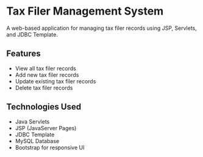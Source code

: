 # Tax Filer Management System

A web-based application for managing tax filer records using JSP, Servlets, and JDBC Template.

## Features

- View all tax filer records
- Add new tax filer records
- Update existing tax filer records
- Delete tax filer records

## Technologies Used

- Java Servlets
- JSP (JavaServer Pages)
- JDBC Template
- MySQL Database
- Bootstrap for responsive UI
